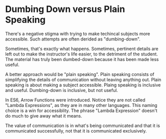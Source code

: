 # Dumbing Down versus Plain Speaking

There's a negative stigma with trying to make techincal subjects more accessible. Such attempts are often derided as "dumbing-down".

Sometimes, that's exactly what happens. Sometimes, pertinent details are left out to make the instructor's life easier, to the detriment of the student. The material has truly been dumbed-down because it has been made less useful.

A better approach would be "plain speaking". Plain speaking consists of simplifying the details of communication without leaving anything out. Plain speaking is about making a subject accessible. Plaing speaking is inclusive and useful. Dumbing-down is inclusive, but not useful.

In ES6, Arrow Functions were introduced. Notice they are not called "Lambda Expressions", as they are in many other languages. This naming choice is a win for accessiblity. The phrase "Lambda Expression" doesn't do much to give away what it means.

The value of communication is in what's being communicated and that it is communicated successfully, not that it is communicated exclusively.
